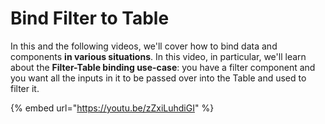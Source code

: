 # Bind Filter to Table

In this and the following videos, we'll cover how to bind data and components **in various situations**. In this video, in particular, we'll learn about the **Filter-Table binding use-case**: you have a filter component and you want all the inputs in it to be passed over into the Table and used to filter it.&#x20;

{% embed url="https://youtu.be/zZxiLuhdiGI" %}
